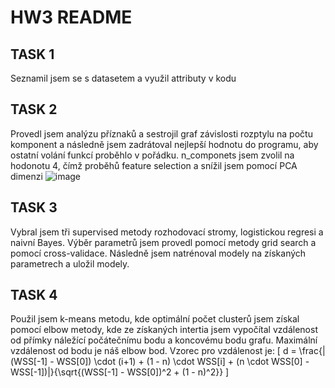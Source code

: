 # HW3 README
## TASK 1
Seznamil jsem se s datasetem a využil attributy v kodu

## TASK 2
Provedl jsem analýzu příznaků a sestrojil graf závislosti rozptylu na počtu komponent a následně jsem zadrátoval nejlepší hodnotu do programu, aby ostatní volání funkcí proběhlo v pořádku. n_componets jsem zvolil na hodonotu 4, čímž proběhů feature selection a snížil
jsem pomocí PCA dimenzi
![image](https://github.com/user-attachments/assets/a376c843-6cdd-47f2-8d75-4f989b9ab005)

## TASK 3
Vybral jsem tři supervised metody rozhodovací stromy, logistickou regresi a naivní Bayes. Výběr parametrů jsem provedl pomocí metody grid search a pomocí cross-validace. Následně jsem natrénoval modely na získaných parametrech a uložil modely.

## TASK 4
Použil jsem k-means metodu, kde optimální počet clusterů jsem získal pomocí elbow metody, kde ze získaných intertia jsem vypočítal vzdálenost od přímky náležící počátečnímu bodu a koncovému bodu grafu. Maximální vzdálenost od bodu je náš elbow bod. Vzorec pro vzdálenost je:
\[
d = \frac{|(WSS[-1] - WSS[0]) \cdot (i+1) + (1 - n) \cdot WSS[i] + (n \cdot WSS[0] - WSS[-1])|}{\sqrt{(WSS[-1] - WSS[0])^2 + (1 - n)^2}}
\]
